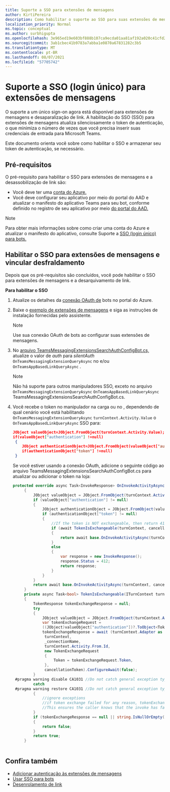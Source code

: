 ```yaml
---
title: Suporte a SSO para extensões de mensagens
author: KirtiPereira
description: Como habilitar o suporte ao SSO para suas extensões de mensagens
localization_priority: Normal
ms.topic: conceptual
ms.author: surbhigupta
ms.openlocfilehash: 3e965ed19e603bf888b107ca9ecda01aa81af192a020c41cfd26eb9bb905fd53
ms.sourcegitcommit: 3ab1cbec41b9783a7abba1e0870a67831282c3b5
ms.translationtype: MT
ms.contentlocale: pt-BR
ms.lasthandoff: 08/07/2021
ms.locfileid: "57705742"
---
```

# <a name="single-sign-on-sso-support-for-messaging-extensions"></a>Suporte a SSO (login único) para extensões de mensagens
 
O suporte a um único sign-on agora está disponível para extensões de mensagens e desaparalização de link. A habilitação do SSO (SSO) para extensões de mensagens atualiza silenciosamente o token de autenticação, o que minimiza o número de vezes que você precisa inserir suas credenciais de entrada para Microsoft Teams.

Este documento orienta você sobre como habilitar o SSO e armazenar seu token de autenticação, se necessário.

## <a name="prerequisites"></a>Pré-requisitos

O pré-requisito para habilitar o SSO para extensões de mensagens e a desassobilização de link são:
* Você deve ter uma [conta do Azure.](https://azure.microsoft.com/en-us/free/)
* Você deve configurar seu aplicativo por meio do portal do AAD e atualizar o manifesto do aplicativo Teams para seu bot, conforme definido no registro de seu aplicativo por meio [do portal do AAD.](../../bots/how-to/authentication/auth-aad-sso-bots.md#register-your-app-through-the-aad-portal)

> [!NOTE]
> Para obter mais informações sobre como criar uma conta do Azure e atualizar o manifesto do aplicativo, consulte Suporte a [SSO (login único) para bots.](../../bots/how-to/authentication/auth-aad-sso-bots.md)

## <a name="enable-sso-for-messaging-extensions-and-link-unfurling"></a>Habilitar o SSO para extensões de mensagens e vincular desfraldamento

Depois que os pré-requisitos são concluídos, você pode habilitar o SSO para extensões de mensagens e a desarquivamento de link.

**Para habilitar o SSO**
1. Atualize os detalhes da [conexão OAuth de](../../bots/how-to/authentication/auth-aad-sso-bots.md#update-the-azure-portal-with-the-oauth-connection) bots no portal do Azure.
2. Baixe o [exemplo de extensões de mensagens](https://github.com/microsoft/BotBuilder-Samples/tree/main/samples/csharp_dotnetcore/52.teams-messaging-extensions-search-auth-config) e siga as instruções de instalação fornecidas pelo assistente.
   > [!NOTE]
   > Use sua conexão OAuth de bots ao configurar suas extensões de mensagens.
3. No [arquivo TeamsMessagingExtensionsSearchAuthConfigBot.cs,](https://github.com/microsoft/BotBuilder-Samples/tree/main/samples/csharp_dotnetcore/52.teams-messaging-extensions-search-auth-config/Bots/TeamsMessagingExtensionsSearchAuthConfigBot.cs) atualize o valor de *auth* para *silentAuth* `OnTeamsMessagingExtensionQueryAsync` no e/ou `OnTeamsAppBasedLinkQueryAsync` .  

    > [!NOTE]
    > Não há suporte para outros manipuladores SSO, exceto no arquivo `OnTeamsMessagingExtensionQueryAsync` `OnTeamsAppBasedLinkQueryAsync` TeamsMessagingExtensionsSearchAuthConfigBot.cs.
   
4. Você recebe o token no manipulador na carga ou no , dependendo de qual cenário você está habilitando `OnTeamsMessagingExtensionQueryAsync` `turnContext.Activity.Value` o `OnTeamsAppBasedLinkQueryAsync` SSO para:

    ```json
    JObject valueObject=JObject.FromObject(turnContext.Activity.Value);
    if(valueObject["authentication"] !=null)
     {
        JObject authenticationObject=JObject.FromObject(valueObject["authentication"]);
        if(authenticationObject["token"] !=null)
     }
    
     ```
  
    Se você estiver usando a conexão OAuth, adicione o seguinte código ao arquivo TeamsMessagingExtensionsSearchAuthConfigBot.cs para atualizar ou adicionar o token na loja:
    
   ```C#
   protected override async Task<InvokeResponse> OnInvokeActivityAsync(ITurnContext<IInvokeActivity> turnContext, CancellationToken cancellationToken)
        {
            JObject valueObject = JObject.FromObject(turnContext.Activity.Value);
            if (valueObject["authentication"] != null)
            {
                JObject authenticationObject = JObject.FromObject(valueObject["authentication"]);
                if (authenticationObject["token"] != null)
                {
                    //If the token is NOT exchangeable, then return 412 to require user consent
                    if (await TokenIsExchangeable(turnContext, cancellationToken))
                    {
                        return await base.OnInvokeActivityAsync(turnContext, cancellationToken).ConfigureAwait(false);
                    }
                    else
                    {
                        var response = new InvokeResponse();
                        response.Status = 412;
                        return response;
                    }
                }
            }
            return await base.OnInvokeActivityAsync(turnContext, cancellationToken).ConfigureAwait(false);
        }
        private async Task<bool> TokenIsExchangeable(ITurnContext turnContext, CancellationToken cancellationToken)
        {
            TokenResponse tokenExchangeResponse = null;
            try
            {
                JObject valueObject = JObject.FromObject(turnContext.Activity.Value);
                var tokenExchangeRequest =
                ((JObject)valueObject["authentication"])?.ToObject<TokenExchangeInvokeRequest>();
                tokenExchangeResponse = await (turnContext.Adapter as IExtendedUserTokenProvider).ExchangeTokenAsync(
                 turnContext,
                 _connectionName,
                 turnContext.Activity.From.Id,
                 new TokenExchangeRequest
                 {
                     Token = tokenExchangeRequest.Token,
                 },
                 cancellationToken).ConfigureAwait(false);
            }
    #pragma warning disable CA1031 //Do not catch general exception types (ignoring, see comment below)
            catch
    #pragma warning restore CA1031 //Do not catch general exception types
            {
                //ignore exceptions
                //if token exchange failed for any reason, tokenExchangeResponse above remains null, and a failure invoke response is sent to the caller.
                //This ensures the caller knows that the invoke has failed.
            }
            if (tokenExchangeResponse == null || string.IsNullOrEmpty(tokenExchangeResponse.Token))
            {
                return false;
            }
            return true;
        }
    
    ```    

## <a name="see-also"></a>Confira também

* [Adicionar autenticação às extensões de mensagens](add-authentication.md)
* [Usar SSO para bots](../../bots/how-to/authentication/auth-aad-sso-bots.md)
* [Desenrolamento de link](link-unfurling.md)

